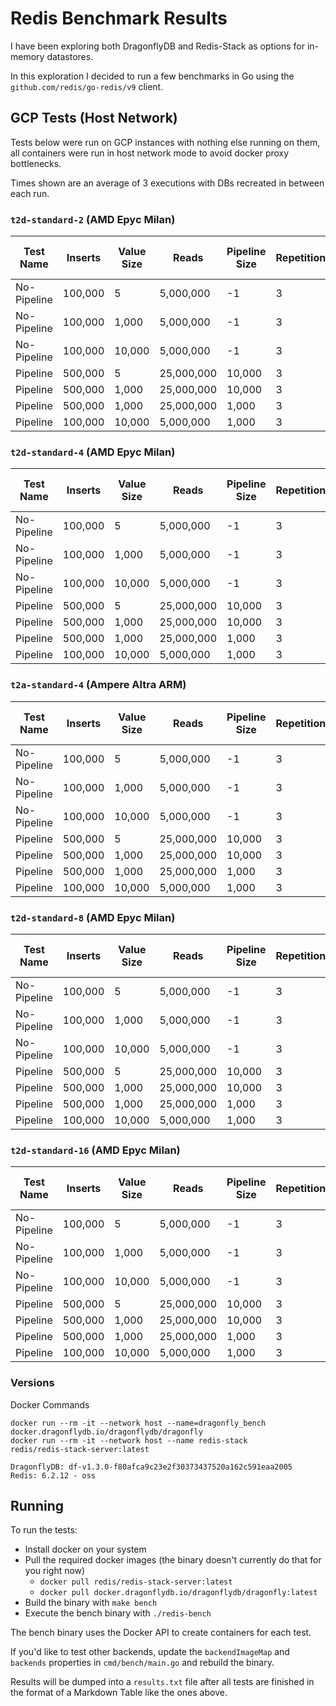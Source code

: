 # Redis Benchmark Results

I have been exploring both DragonflyDB and Redis-Stack as options for in-memory datastores.

In this exploration I decided to run a few benchmarks in Go using the `github.com/redis/go-redis/v9` client.

## GCP Tests (Host Network)

Tests below were run on GCP instances with nothing else running on them, all containers were run in host network mode to avoid docker proxy bottlenecks.

Times shown are an average of 3 executions with DBs recreated in between each run.

### `t2d-standard-2` (AMD Epyc Milan)

| Test Name   | Inserts | Value Size | Reads      | Pipeline Size | Repetitions | redis-stack (write) | dragonfly (write) | redis-stack (read) | dragonfly (read) |
|-------------|---------|------------|------------|---------------|-------------|---------------------|-------------------|--------------------|------------------|
| No-Pipeline | 100,000 | 5          | 5,000,000  | -1            | 3           | 4.106s              | 6.427s            | 44.442s            | 78.345s          |
| No-Pipeline | 100,000 | 1,000      | 5,000,000  | -1            | 3           | 4.002s              | 6.516s            | 45.847s            | 84.976s          |
| No-Pipeline | 100,000 | 10,000     | 5,000,000  | -1            | 3           | 5.058s              | 8.190s            | 77.472s            | 133.798s         |
| Pipeline    | 500,000 | 5          | 25,000,000 | 10,000        | 3           | 1.488s              | 8.813s            | 15.443s            | 34.237s          |
| Pipeline    | 500,000 | 1,000      | 25,000,000 | 10,000        | 3           | 2.247s              | 11.023s           | 36.344s            | 56.709s          |
| Pipeline    | 500,000 | 1,000      | 25,000,000 | 1,000         | 3           | 2.393s              | 8.879s            | 35.333s            | 78.564s          |
| Pipeline    | 100,000 | 10,000     | 5,000,000  | 1,000         | 3           | 1.588s              | 3.848s            | 36.134s            | 36.020s          |

### `t2d-standard-4` (AMD Epyc Milan)

| Test Name   | Inserts | Value Size | Reads      | Pipeline Size | Repetitions | redis-stack (write) | dragonfly (write) | redis-stack (read) | dragonfly (read) |
|-------------|---------|------------|------------|---------------|-------------|---------------------|-------------------|--------------------|------------------|
| No-Pipeline | 100,000 | 5          | 5,000,000  | -1            | 3           | 3.453s              | 5.540s            | 23.100s            | 27.747s          |
| No-Pipeline | 100,000 | 1,000      | 5,000,000  | -1            | 3           | 3.603s              | 5.586s            | 25.138s            | 30.318s          |
| No-Pipeline | 100,000 | 10,000     | 5,000,000  | -1            | 3           | 4.536s              | 6.565s            | 38.234s            | 56.348s          |
| Pipeline    | 500,000 | 5          | 25,000,000 | 10,000        | 3           | 1.438s              | 7.524s            | 13.398s            | 17.811s          |
| Pipeline    | 500,000 | 1,000      | 25,000,000 | 10,000        | 3           | 2.141s              | 8.338s            | 34.349s            | 31.938s          |
| Pipeline    | 500,000 | 1,000      | 25,000,000 | 1,000         | 3           | 2.156s              | 7.699s            | 27.274s            | 52.570s          |
| Pipeline    | 100,000 | 10,000     | 5,000,000  | 1,000         | 3           | 1.315s              | 2.403s            | 36.558s            | 19.660s          |

### `t2a-standard-4` (Ampere Altra ARM)

| Test Name   | Inserts | Value Size | Reads      | Pipeline Size | Repetitions | redis-stack (write) | dragonfly (write) | redis-stack (read) | dragonfly (read) |
|-------------|---------|------------|------------|---------------|-------------|---------------------|-------------------|--------------------|------------------|
| No-Pipeline | 100,000 | 5          | 5,000,000  | -1            | 3           | 3.215s              | 4.361s            | 31.554s            | 45.531s          |
| No-Pipeline | 100,000 | 1,000      | 5,000,000  | -1            | 3           | 3.463s              | 4.664s            | 35.010s            | 50.393s          |
| No-Pipeline | 100,000 | 10,000     | 5,000,000  | -1            | 3           | 5.090s              | 6.630s            | 60.131s            | 85.508s          |
| Pipeline    | 500,000 | 5          | 25,000,000 | 10,000        | 3           | 1.667s              | 6.310s            | 16.955s            | 24.440s          |
| Pipeline    | 500,000 | 1,000      | 25,000,000 | 10,000        | 3           | 2.560s              | 7.050s            | 39.049s            | 55.376s          |
| Pipeline    | 500,000 | 1,000      | 25,000,000 | 1,000         | 3           | 2.629s              | 7.001s            | 37.631s            | 65.552s          |
| Pipeline    | 100,000 | 10,000     | 5,000,000  | 1,000         | 3           | 1.828s              | 2.253s            | 37.783s            | 36.004s          |

### `t2d-standard-8` (AMD Epyc Milan)

| Test Name   | Inserts | Value Size | Reads      | Pipeline Size | Repetitions | redis-stack (write) | dragonfly (write) | redis-stack (read) | dragonfly (read) |
|-------------|---------|------------|------------|---------------|-------------|---------------------|-------------------|--------------------|------------------|
| No-Pipeline | 100,000 | 5          | 5,000,000  | -1            | 3           | 3.602s              | 7.468s            | 27.297s            | 22.250s          |
| No-Pipeline | 100,000 | 1,000      | 5,000,000  | -1            | 3           | 3.678s              | 7.619s            | 29.751s            | 24.723s          |
| No-Pipeline | 100,000 | 10,000     | 5,000,000  | -1            | 3           | 4.765s              | 8.887s            | 43.024s            | 40.605s          |
| Pipeline    | 500,000 | 5          | 25,000,000 | 10,000        | 3           | 1.480s              | 15.327s           | 13.444s            | 12.918s          |
| Pipeline    | 500,000 | 1,000      | 25,000,000 | 10,000        | 3           | 2.266s              | 17.051s           | 32.299s            | 21.063s          |
| Pipeline    | 500,000 | 1,000      | 25,000,000 | 1,000         | 3           | 2.332s              | 14.921s           | 30.711s            | 39.722s          |
| Pipeline    | 100,000 | 10,000     | 5,000,000  | 1,000         | 3           | 1.472s              | 3.873s            | 38.814s            | 14.283s          |

### `t2d-standard-16` (AMD Epyc Milan)

| Test Name   | Inserts | Value Size | Reads      | Pipeline Size | Repetitions | redis-stack (write) | dragonfly (write) | redis-stack (read) | dragonfly (read) |
|-------------|---------|------------|------------|---------------|-------------|---------------------|-------------------|--------------------|------------------|
| No-Pipeline | 100,000 | 5          | 5,000,000  | -1            | 3           | 3.815s              | 8.345s            | 29.162s            | 21.100s          |
| No-Pipeline | 100,000 | 1,000      | 5,000,000  | -1            | 3           | 4.054s              | 8.197s            | 31.351s            | 23.126s          |
| No-Pipeline | 100,000 | 10,000     | 5,000,000  | -1            | 3           | 5.419s              | 9.741s            | 44.718s            | 33.335s          |
| Pipeline    | 500,000 | 5          | 25,000,000 | 10,000        | 3           | 1.304s              | 20.265s           | 12.301s            | 12.927s          |
| Pipeline    | 500,000 | 1,000      | 25,000,000 | 10,000        | 3           | 2.072s              | 21.752s           | 30.933s            | 20.841s          |
| Pipeline    | 500,000 | 1,000      | 25,000,000 | 1,000         | 3           | 2.091s              | 19.244s           | 27.827s            | 39.162s          |
| Pipeline    | 100,000 | 10,000     | 5,000,000  | 1,000         | 3           | 1.339s              | 4.534s            | 35.128s            | 13.063s          |

### Versions
Docker Commands
```
docker run --rm -it --network host --name=dragonfly_bench   docker.dragonflydb.io/dragonflydb/dragonfly
docker run --rm -it --network host --name redis-stack       redis/redis-stack-server:latest
```

```
DragonflyDB: df-v1.3.0-f80afca9c23e2f30373437520a162c591eaa2005
Redis: 6.2.12 - oss
```

## Running

To run the tests:
- Install docker on your system
- Pull the required docker images (the binary doesn't currently do that for you right now)
  - `docker pull redis/redis-stack-server:latest`
  - `docker pull docker.dragonflydb.io/dragonflydb/dragonfly:latest` 
- Build the binary with `make bench`
- Execute the bench binary with `./redis-bench`

The bench binary uses the Docker API to create containers for each test.

If you'd like to test other backends, update the `backendImageMap` and `backends` properties in `cmd/bench/main.go` and rebuild the binary.

Results will be dumped into a `results.txt` file after all tests are finished in the format of a Markdown Table like the ones above.
